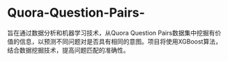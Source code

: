 # Quora-Question-Pairs-
旨在通过数据分析和机器学习技术，从Quora Question Pairs数据集中挖掘有价值的信息，以预测不同问题对是否具有相同的意图。项目将使用XGBoost算法，结合数据挖掘技术，提高问题匹配的准确性。

